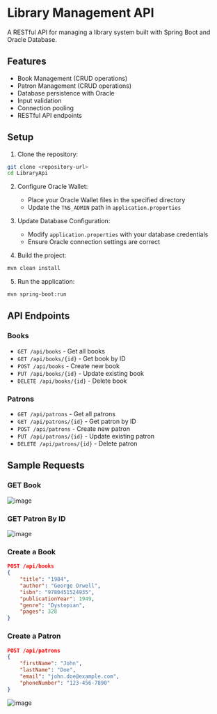 # Library Management API

A RESTful API for managing a library system built with Spring Boot and Oracle Database.

## Features

* Book Management (CRUD operations)
* Patron Management (CRUD operations)
* Database persistence with Oracle
* Input validation
* Connection pooling
* RESTful API endpoints

## Setup

1. Clone the repository:
```bash
git clone <repository-url>
cd LibraryApi
```

2. Configure Oracle Wallet:
   * Place your Oracle Wallet files in the specified directory
   * Update the `TNS_ADMIN` path in `application.properties`

3. Update Database Configuration:
   * Modify `application.properties` with your database credentials
   * Ensure Oracle connection settings are correct

4. Build the project:
```bash
mvn clean install
```

5. Run the application:
```bash
mvn spring-boot:run
```

## API Endpoints

### Books

* `GET /api/books` - Get all books
* `GET /api/books/{id}` - Get book by ID
* `POST /api/books` - Create new book
* `PUT /api/books/{id}` - Update existing book
* `DELETE /api/books/{id}` - Delete book

### Patrons

* `GET /api/patrons` - Get all patrons
* `GET /api/patrons/{id}` - Get patron by ID
* `POST /api/patrons` - Create new patron
* `PUT /api/patrons/{id}` - Update existing patron
* `DELETE /api/patrons/{id}` - Delete patron

## Sample Requests

### GET Book
![image](https://github.com/user-attachments/assets/4ffd206d-1235-4bc0-81c9-55247c1cecc0)

### GET Patron By ID
![image](https://github.com/user-attachments/assets/ee8a5a5f-2848-4454-b566-0ba0f3c0a44d)

### Create a Book
```json
POST /api/books
{
    "title": "1984",
    "author": "George Orwell",
    "isbn": "9780451524935",
    "publicationYear": 1949,
    "genre": "Dystopian",
    "pages": 328
}
```

### Create a Patron
```json
POST /api/patrons
{
    "firstName": "John",
    "lastName": "Doe",
    "email": "john.doe@example.com",
    "phoneNumber": "123-456-7890"
}
```
![image](https://github.com/user-attachments/assets/fe6c67a1-d06d-44dd-b130-8b4e7398dcb7)


